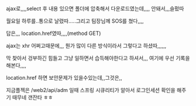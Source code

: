 ajax로,,,,select 후 내용 있으면 폴더에 압축해서 다운로드였는데,,,, 안돼서,,,슬펐따


월요일 하루를..통으로 날렸따.....그리고 팀장님께 SOS를 쳤다,,,,


답은,,, location.href였따,,,,(method GET)


ajax는 xhr 어쩌고때문에,,, 뭔가 많이 다른 방식이라서 그렇다고 하셨따,,,,,,


막 찾아서 겅부하긴 힘들고 그냥 일하면서 습득해야한다고 하셔서,,, 여기에 우선 기록을 해본다,,,,


location.href 하면 보안문제가 있을수있는데,,그것은,,


지금플젝은 /web2/api/adm 일때 스프링 시큐리티가 알아서 로그인세션 확인을 해주기 때무네 갠잔타 ㅎㅎ
